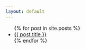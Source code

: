```yaml
---
layout: default
---
```


<ul>
  {% for post in site.posts %}
    <li>
      <a href="../testhoneywell{{ post.url }}">{{ post.title }}</a>
    </li>
  {% endfor %}
</ul>